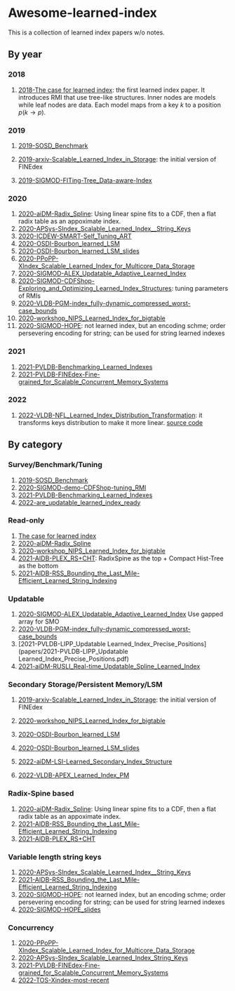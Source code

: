 # Awesome-learned-index

This is a collection of learned index papers w/o notes.

## By year

### 2018

1. [2018-The case for learned index](papers/2018-google-learned-index.pdf): the first learned index paper. It introduces RMI that use tree-like structures. Inner nodes are models while leaf nodes are data. Each model maps from a key $k$ to a position $p$($k\rightarrow p$).

### 2019

1. [2019-SOSD_Benchmark](papers/2019-SOSD_Benchmark.pdf)

2. [2019-arxiv-Scalable_Learned_Index_in_Storage](papers/2019-arxiv-Scalable_Learned_Index_in_Storage.pdf):  the initial version of FINEdex

3. [2019-SIGMOD-FITing-Tree_Data-aware-Index](papers/2019-SIGMOD-FITing-Tree_Data-aware-Index.pdf)

### 2020

1. [2020-aiDM-Radix_Spline](papers/2020-aiDM-Radix_Spline.pdf): Using linear spine fits to a CDF, then a flat radix table as an appoximate index.
2. [2020-APSys-SIndex_Scalable_Learned_Index__String_Keys](papers/2020-APSys-SIndex_Scalable_Learned_Index__String_Keys.pdf)
3. [2020-ICDEW-SMART-Self_Tuning_ART](papers/2020-ICDEW-SMART-Self_Tuning_ART.pdf)
4. [2020-OSDI-Bourbon_learned_LSM](papers/2020-OSDI-Bourbon_learned_LSM.pdf)
5. [2020-OSDI-Bourbon_learned_LSM_slides](papers/2020-OSDI-Bourbon_learned_LSM_slides.pdf)
6. [2020-PPoPP-XIndex_Scalable_Learned_Index_for_Multicore_Data_Storage](papers/2020-PPoPP-XIndex_Scalable_Learned_Index_for_Multicore_Data_Storage.pdf)
7. [2020-SIGMOD-ALEX_Updatable_Adaptive_Learned_Index](2020-SIGMOD-ALEX_Updatable_Adaptive_Learned_Index.pdf)
8. [2020-SIGMOD-CDFShop-Exploring_and_Optimizing_Learned_Index_Structures](papers/2020-SIGMOD-CDFShop-Exploring_and_Optimizing_Learned_Index_Structures.pdf): tuning parameters of RMIs
9. [2020-VLDB-PGM-index_fully-dynamic_compressed_worst-case_bounds](papers/2020-VLDB-PGM-index_fully-dynamic_compressed_worst-case_bounds.pdf)
10. [2020-workshop_NIPS_Learned_Index_for_bigtable](papers/2020-workshop_NIPS_Learned_Index_for_bigtable.pdf)
11. [2020-SIGMOD-HOPE](papers/2020-SIGMOD-HOPE.pdf): not learned index, but an encoding schme; order persevering encoding for string; can be used for string learned indexes

### 2021

1. [2021-PVLDB-Benchmarking_Learned_Indexes](papers/2021-PVLDB-Benchmarking_Learned_Indexes.pdf)
2. [2021-PVLDB-FINEdex-Fine-grained_for_Scalable_Concurrent_Memory_Systems](papers/2021-PVLDB-FINEdex-Fine-grained_for_Scalable_Concurrent_Memory_Systems.pdf)

### 2022

1. [2022-VLDB-NFL_Learned_Index_Distribution_Transformation](papers/2022-VLDB-NFL_Learned_Index_Distribution_Transformation.pdf): it transforms keys distribution to make it more linear. [source code](https://github.com/luffy06/NFL)

## By category

### Survey/Benchmark/Tuning

1. [2019-SOSD_Benchmark](papers/2019-SOSD_Benchmark.pdf)
2. [2020-SIGMOD-demo-CDFShop-tuning_RMI](papers/2020-SIGMOD-demo-CDFShop-tuning_RMI.pdf)
3. [2021-PVLDB-Benchmarking_Learned_Indexes](papers/2021-PVLDB-Benchmarking_Learned_Indexes.pdf)
4. [2022-are_updatable_learned_index_ready](papers/2022-are_updatable_learned_index_ready.pdf)

### Read-only

1. [The case for learned index](papers/2018-google-learned-index.pdf)
2. [2020-aiDM-Radix_Spline](papers/2020-aiDM-Radix_Spline.pdf)
3. [2020-workshop_NIPS_Learned_Index_for_bigtable](papers/2020-workshop_NIPS_Learned_Index_for_bigtable.pdf)
4. [2021-AIDB-PLEX_RS+CHT](papers/2021-AIDB-PLEX_RS+CHT.pdf): RadixSpine as the top + Compact Hist-Tree as the bottom
5. [2021-AIDB-RSS_Bounding_the_Last_Mile-Efficient_Learned_String_Indexing](papers/2021-AIDB-RSS_Bounding_the_Last_Mile-Efficient_Learned_String_Indexing.pdf)

### Updatable

1. [2020-SIGMOD-ALEX_Updatable_Adaptive_Learned_Index](papers/2020-SIGMOD-ALEX_Updatable_Adaptive_Learned_Index.pdf) Use gapped array for SMO
2. [2020-VLDB-PGM-index_fully-dynamic_compressed_worst-case_bounds](papers/2020-VLDB-PGM-index_fully-dynamic_compressed_worst-case_bounds.pdf)
3. [2021-PVLDB-LIPP_Updatable Learned_Index_Precise_Positions](papers/2021-PVLDB-LIPP_Updatable Learned_Index_Precise_Positions.pdf)
4. [2021-aiDM-RUSLI_Real-time_Updatable_Spline_Learned_Index](papers/2021-aiDM-RUSLI_Real-time_Updatable_Spline_Learned_Index.pdf)

### Secondary Storage/Persistent Memory/LSM

1. [2019-arxiv-Scalable_Learned_Index_in_Storage](papers/2019-arxiv-Scalable_Learned_Index_in_Storage.pdf): the initial version of FINEdex

2. [2020-workshop_NIPS_Learned_Index_for_bigtable](papers/2020-workshop_NIPS_Learned_Index_for_bigtable.pdf)

3. [2020-OSDI-Bourbon_learned_LSM](papers/2020-OSDI-Bourbon_learned_LSM.pdf)

4. [2020-OSDI-Bourbon_learned_LSM_slides](papers/2020-OSDI-Bourbon_learned_LSM_slides.pdf)

5. [2022-aiDM-LSI-Learned_Secondary_Index_Structure](papers/2022-aiDM-LSI-Learned_Secondary_Index_Structure.pdf)

6. [2022-VLDB-APEX_Learned_Index_PM](papers/2022-VLDB-APEX_Learned_Index_PM.pdf)

### Radix-Spine based

1. [2020-aiDM-Radix_Spline](papers/2020-aiDM-Radix_Spline.pdf): Using linear spine fits to a CDF, then a flat radix table as an appoximate index.
2. [2021-AIDB-RSS_Bounding_the_Last_Mile-Efficient_Learned_String_Indexing](papers/2021-AIDB-RSS_Bounding_the_Last_Mile-Efficient_Learned_String_Indexing.pdf)
3. [2021-AIDB-PLEX_RS+CHT](papers/2021-AIDB-PLEX_RS+CHT.pdf)

### Variable length string keys

1. [2020-APSys-SIndex_Scalable_Learned_Index__String_Keys](papers/2020-APSys-SIndex_Scalable_Learned_Index__String_Keys.pdf)
2. [2021-AIDB-RSS_Bounding_the_Last_Mile-Efficient_Learned_String_Indexing](papers/2021-AIDB-RSS_Bounding_the_Last_Mile-Efficient_Learned_String_Indexing.pdf)
3. [2020-SIGMOD-HOPE](papers/2020-SIGMOD-HOPE.pdf): not learned index, but an encoding schme; order persevering encoding for string; can be used for string learned indexes
4. [2020-SIGMOD-HOPE_slides](papers/2020-SIGMOD-HOPE_slides.pdf)

### Concurrency

1. [2020-PPoPP-XIndex_Scalable_Learned_Index_for_Multicore_Data_Storage](papers/2020-PPoPP-XIndex_Scalable_Learned_Index_for_Multicore_Data_Storage.pdf)
2. [2020-APSys-SIndex_Scalable_Learned_Index_String_Keys](papers/2020-APSys-SIndex_Scalable_Learned_Index_String_Keys.pdf)
3. [2021-PVLDB-FINEdex-Fine-grained_for_Scalable_Concurrent_Memory_Systems](papers/2021-PVLDB-FINEdex-Fine-grained_for_Scalable_Concurrent_Memory_Systems.pdf)
4. [2022-TOS-Xindex-most-recent](papers/2022-TOS-Xindex-most-recent.pdf)
